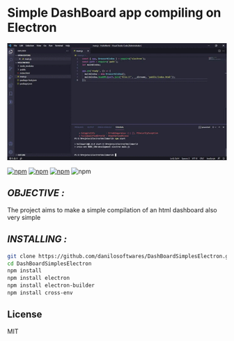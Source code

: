 # Simple DashBoard app compiling on Electron

![](demonstracao.gif)

[![npm](https://img.shields.io/node/v/v.svg?style=flat-square)](https://www.npmjs.com/package/n) [![npm](https://img.shields.io/npm/v/n.svg?style=flat-square)](https://www.npmjs.com/package/n) [![npm](https://img.shields.io/npm/l/n.svg?style=flat-square)](https://www.npmjs.com/package/n) ![npm](https://img.shields.io/badge/electron-13.1.2-red?style=flat-square)

## *OBJECTIVE :*
The project aims to make a simple compilation of an html dashboard also very simple

## *INSTALLING :*

```sh
git clone https://github.com/danilosoftwares/DashBoardSimplesElectron.git
cd DashBoardSimplesElectron
npm install
npm install electron   
npm install electron-builder
npm install cross-env    
```

## License

MIT

